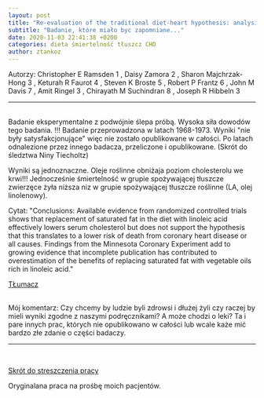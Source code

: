 ```yaml
---
layout: post
title: "Re-evaluation of the traditional diet-heart hypothesis: analysis of recovered data from Minnesota Coronary Experiment (1968-73)"
subtitle: "Badanie, które miało byc zapomniane..."
date: 2020-11-03 22:41:38 +0200
categories: dieta śmiertelność tłuszcz CHD
author: ztankoz
---
```


Autorzy:
Christopher E Ramsden 1 , Daisy Zamora 2 , Sharon Majchrzak-Hong 3 , Keturah R Faurot 4 , Steven K Broste 5 , Robert P Frantz 6 , John M Davis 7 , Amit Ringel 3 , Chirayath M Suchindran 8 , Joseph R Hibbeln 3

<hr>
<br>
Badanie eksperymentalne z podwójnie ślepa próbą. Wysoka siła dowodów tego badania. !!!
Badanie przeprowadzona w latach 1968-1973. Wyniki "nie były satysfakcjonujące" więc nie zostało opublikowane w całości. Po latach odnalezione przez innego badacza, przeliczone i opublikowane. (Skrót do śledztwa Niny Tiecholtz)

Wyniki są jednoznaczne. Oleje roślinne obniżaja poziom cholesterolu we krwi!!! Jednocześnie śmiertelność w grupie spożywającej tłuszcze zwierzęce żyła niższa niz w grupie spożywającej tłuszcze roślinne (LA, olej linolenowy).

Cytat: "Conclusions: Available evidence from randomized controlled trials shows that replacement of saturated fat in the diet with linoleic acid effectively lowers serum cholesterol but does not support the hypothesis that this translates to a lower risk of death from coronary heart disease or all causes. Findings from the Minnesota Coronary Experiment add to growing evidence that incomplete publication has contributed to overestimation of the benefits of replacing saturated fat with vegetable oils rich in linoleic acid."

[TŁumacz](https://www.deepl.com/translator#en/pl/Conclusions%3A%20Available%20evidence%20from%20randomized%20controlled%20trials%20shows%20that%20replacement%20of%20saturated%20fat%20in%20the%20diet%20with%20linoleic%20acid%20effectively%20lowers%20serum%20cholesterol%20but%20does%20not%20support%20the%20hypothesis%20that%20this%20translates%20to%20a%20lower%20risk%20of%20death%20from%20coronary%20heart%20disease%20or%20all%20causes.%20Findings%20from%20the%20Minnesota%20Coronary%20Experiment%20add%20to%20growing%20evidence%20that%20incomplete%20publication%20has%20contributed%20to%20overestimation%20of%20the%20benefits%20of%20replacing%20saturated%20fat%20with%20vegetable%20oils%20rich%20in%20linoleic%20acid.)

<br>
Mój komentarz: Czy chcemy by ludzie byli zdrowsi i dłużej żyli czy raczej by mieli wyniki zgodne z naszymi podręcznikami? A może chodzi o leki? Ta i pare innych prac, których nie opublikowano w całości lub wcale każe mić bardzo złe zdanie o części badaczy.

<hr>
<br>

[Skrót do streszczenia pracy](https://pubmed.ncbi.nlm.nih.gov/27071971/)

Oryginalana praca na prośbę moich pacjentów.
